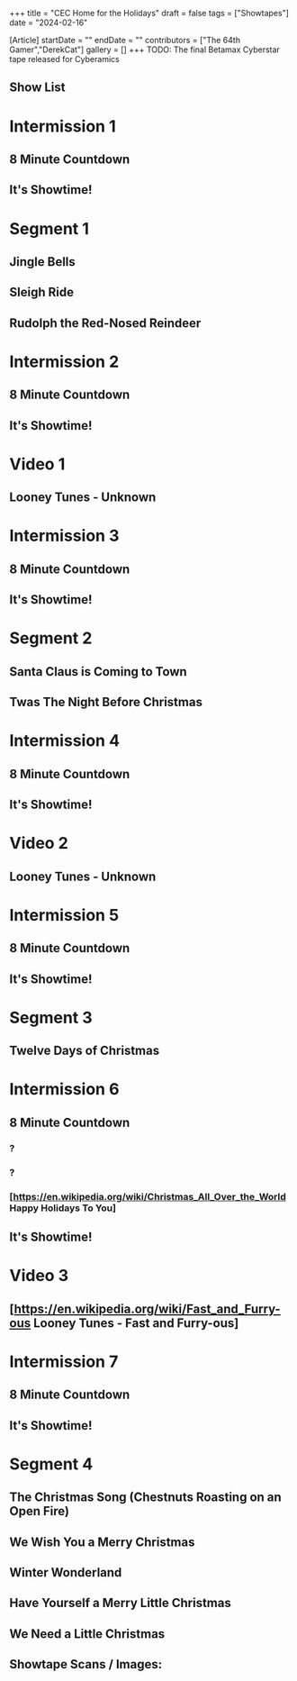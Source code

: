 +++
title = "CEC Home for the Holidays"
draft = false
tags = ["Showtapes"]
date = "2024-02-16"

[Article]
startDate = ""
endDate = ""
contributors = ["The 64th Gamer","DerekCat"]
gallery = []
+++
TODO: The final Betamax Cyberstar tape released for Cyberamics

<h2> Show List </h2>

# <b>Intermission 1</b>
## 8 Minute Countdown
## It's Showtime!
# <b>Segment 1</b>
## Jingle Bells
## Sleigh Ride
## Rudolph the Red-Nosed Reindeer
# <b>Intermission 2</b>
## 8 Minute Countdown
## It's Showtime!
# <b>Video 1</b>
## Looney Tunes - Unknown
# <b>Intermission 3</b>
## 8 Minute Countdown
## It's Showtime!
# <b>Segment 2</b>
## Santa Claus is Coming to Town
## Twas The Night Before Christmas
# <b>Intermission 4</b>
## 8 Minute Countdown
## It's Showtime!
# <b>Video 2</b>
## Looney Tunes - Unknown
# <b>Intermission 5</b>
## 8 Minute Countdown
## It's Showtime!
# <b>Segment 3</b>
## Twelve Days of Christmas
# <b>Intermission 6</b>
## 8 Minute Countdown
### ?
### ?
### [https://en.wikipedia.org/wiki/Christmas_All_Over_the_World Happy Holidays To You]
## It's Showtime!
# <b>Video 3</b>
## [https://en.wikipedia.org/wiki/Fast_and_Furry-ous Looney Tunes - Fast and Furry-ous]
# <b>Intermission 7</b>
## 8 Minute Countdown
## It's Showtime!
# <b>Segment 4</b>
## The Christmas Song (Chestnuts Roasting on an Open Fire)
## We Wish You a Merry Christmas
## Winter Wonderland
## Have Yourself a Merry Little Christmas
## We Need a Little Christmas

<h2>Showtape Scans / Images:</h2>
